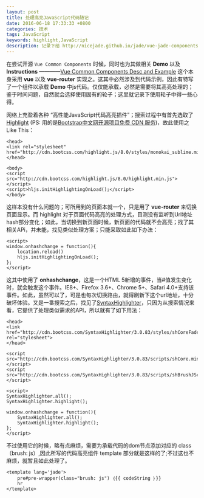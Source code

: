 ```yaml
---
layout: post
title: 处理高亮JavaScript代码随记
date: 2016-06-18 17:33:33 +0800
categories: 技术
tags: JavaScript
keywords: highlight,JavaScript
description: 记录下给 http://nicejade.github.io/jade/vue-jade-components-demo.html#/ 折腾给JavaScript高亮历程；
---
```


在尝试开源 `Vue Common Components` 时候，同时也为其做相关 **Demo** 以及 **Instructions** ————[Vue Common Components Desc and  Example](http://nicejade.github.io/jade/vue-jade-components-demo.html#/) 这个本身采用 **vue** 以及 **vue-router** 实现之。这其中必然涉及到代码示例，因此有特写了一个组件以承载 **Demo** 中js代码。仅仅能承载，必然是需要将其高亮处理的；鉴于时间问题，自然就会选择使用固有的轮子；这里就记录下使用轮子中得一些心得。

网络上充盈着各种 “高性能JavaScript代码高亮插件”；搜索过程中有首先选取了[Highlight](https://highlightjs.org/) (PS: 用的是[Bootstrap中文网开源项目免费 CDN 服务](http://www.bootcdn.cn/))，故此使用之Like This：

```
<head>
<link rel="stylesheet" href="http://cdn.bootcss.com/highlight.js/8.0/styles/monokai_sublime.min.css">
</head>

<body>
<script src="http://cdn.bootcss.com/highlight.js/8.0/highlight.min.js"></script>
<script>hljs.initHighlightingOnLoad();</script>
</body>
```

这样本没有什么问题的；可所用到的页面本就一个，只是用了 **vue-router** 来切换页面显示。而 highlight 对于页面代码高亮的处理方式，目测没有监听到Url地址hash部分变化；如此，当切换到新页面时候，新页面的代码就不会高亮；找了其相关APi，并未能，找见类似处理方案；只能采取如此如下办法：

```
<script>
window.onhashchange = function(){
	location.reload()
	hljs.initHighlightingOnLoad();
};
</script>
```
这其中使用了 **onhashchange**，这是一个HTML 5新增的事件，当#值发生变化时，就会触发这个事件。IE8+、Firefox 3.6+、Chrome 5+、Safari 4.0+支持该事件。如此，虽然可以了，可是也每次切换路由，就得刷新下这个url地址，十分破坏体验。又是一番搜索之后，找见了[SyntaxHighlighter](http://alexgorbatchev.com/SyntaxHighlighter/)，只因为从搜索情况来看，它提供了处理类似需求的API，所以就有了如下用法：

```
<head>
<link href="http://cdn.bootcss.com/SyntaxHighlighter/3.0.83/styles/shCoreFadeToGrey.min.css" rel="stylesheet">
</head>

<script src="http://cdn.bootcss.com/SyntaxHighlighter/3.0.83/scripts/shCore.min.js"></script>
<script src="http://cdn.bootcss.com/SyntaxHighlighter/3.0.83/scripts/shBrushJScript.min.js"></script>

<script>
SyntaxHighlighter.all();
SyntaxHighlighter.highlight();

window.onhashchange = function(){
	SyntaxHighlighter.all();
	SyntaxHighlighter.highlight();
};
</script>
```

不过使用它的时候，略有点麻烦，需要为承载代码的dom节点添加对应的 class（brush: js）,因此所写的代码高亮组件 template 部分就是这样的了;不过这也不麻烦，就暂且如此处理了。

```
<template lang='jade'>
    pre#pre-wrapper(class="brush: js") ｛{{ codeString ｝}}
    hr
</template>
```
